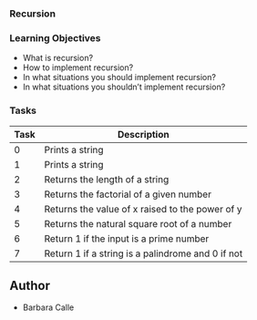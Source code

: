 ### Recursion

### Learning Objectives

 - What is recursion?
 - How to implement recursion?
 - In what situations you should implement recursion?
 - In what situations you shouldn’t implement recursion?

### Tasks
Task | Description 
------------ | -------------
0 | Prints a string
1 | Prints a string
2 | Returns the length of a string
3 | Returns the factorial of a given number
4 | Returns the value of x raised to the power of y
5 | Returns the natural square root of a number
6 | Return 1 if the input is a prime number
7 | Return 1 if a string is a palindrome and 0 if not

## Author

 - Barbara Calle
